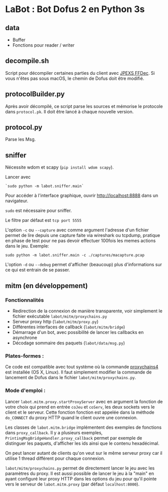 # LaBot : Bot Dofus 2 en Python 3s

## data

  - Buffer
  - Fonctions pour reader / writer

## decompile.sh

Script pour décompiler certaines parties du client avec [JPEXS
FFDec](https://github.com/jindrapetrik/jpexs-decompiler). Si vous n'êtes
pas sous macOS, le chemin de Dofus doit être modifié.

## protocolBuilder.py

Après avoir décompilé, ce script parse les sources et mémorise le
protocole dans `protocol.pk`. Il doit être lancé à chaque nouvelle
version.

## protocol.py

Parse les Msg.

## sniffer

Nécessite wdom et scapy (`pip install wdom scapy`).

Lancer avec

    `sudo python -m labot.sniffer.main`

Pour accéder à l'interface graphique, ouvrir <http://localhost:8888>
dans un navigateur.

`sudo` est nécessaire pour sniffer.

Le filtre par défaut est `tcp port 5555`

L'option `-c` ou `--capture` avec comme argument l'adresse d'un fichier
permet de lire depuis une capture faite via wireshark ou tcpdump,
pratique en phase de test pour ne pas devoir effectuer 100fois les memes
actions dans le jeu. Exemple:

`sudo python -m labot.sniffer.main -c ./captures/macapture.pcap`

L'option `-d` ou `--debug` permet d'afficher (beaucoup) plus
d'informations sur ce qui est entrain de se passer.

## mitm (en développement)

### Fonctionnalités

  - Redirection de la connexion de manière transparente, voir simplement
    le fichier exécutable `labot/mitm/proxychains.py`
  - Serveur proxy http (`labot/mitm/proxy.py`)
  - Différentes interfaces de callback (`labot/mitm/bridge`)
  - Démarrage d'un bot, avec possibilité de lancer les callbacks en
    asynchrone
  - Décodage sommaire des paquets (`labot/data/msg.py`)

### Plates-formes :

Ce code est compatible avec tout système où la commande
[proxychains4](https://github.com/rofl0r/proxychains-ng) est installée
(OS X, Linux). Il faut simplement modifier la commande de lancement de
Dofus dans le fichier `labot/mitm/proxychains.py`.

### Mode d'emploi :

Lancer `labot.mitm.proxy.startProxyServer` avec en argument la fonction
de votre choix qui prend en entrée `coJeu` et `coServ`, les deux sockets
vers le client et le serveur. Cette fonction fonction est appelée dans
la méthode `do_CONNECT` du proxy HTTP quand le client ouvre une
connexion.

Les classes de `labot.mitm.bridge` implémentent des exemples de
fonctions dans `proxy_callback`. Il y a plusieurs exemples,
`PrintingMsgBridgeHandler.proxy_callback` permet par exemple de
distinguer les paquets, d'afficher les ids ainsi que le contenu
hexadécimal.

On peut lancer autant de clients qu'on veut sur le même serveur proxy
car il utilise 1 thread différent pour chaque connexion.

`labot/mitm/proxychains.py` permet de directement lancer le jeu avec les
paramètres du proxy. Il est aussi possible de lancer le jeu à la "main"
en ayant configuré leur proxy HTTP dans les options du jeu pour qu'il
pointe vers le serveur de `labot.mitm.proxy` (par défaut
`localhost:8000`).
